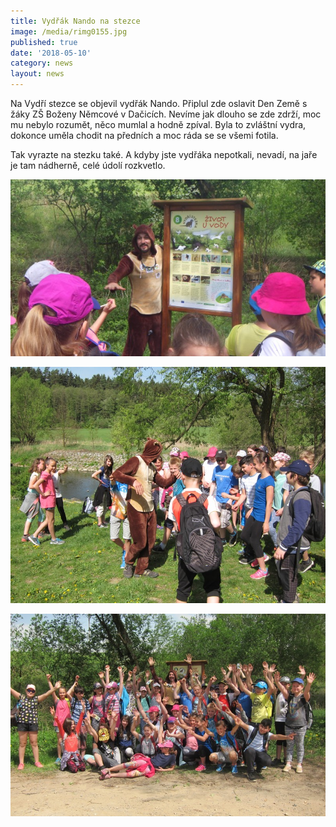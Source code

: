 ```yaml
---
title: Vydřák Nando na stezce
image: /media/rimg0155.jpg
published: true
date: '2018-05-10'
category: news
layout: news
---
```

Na Vydří stezce se objevil vydřák Nando. Připlul zde oslavit Den Země s žáky ZŠ Boženy Němcové v Dačicích. Nevíme jak dlouho se zde zdrží, moc mu nebylo rozumět, něco mumlal a hodně zpíval. Byla to zvláštní vydra, dokonce uměla chodit na předních a moc ráda se se všemi fotila. 

Tak vyrazte na stezku také. A kdyby jste vydřáka nepotkali, nevadí, na jaře je tam nádherně, celé údolí rozkvetlo. 

![null](/media/rimg0156_610.jpg)

![null](/media/img_4110.jpg)

![null](/media/img_4115.jpg)
